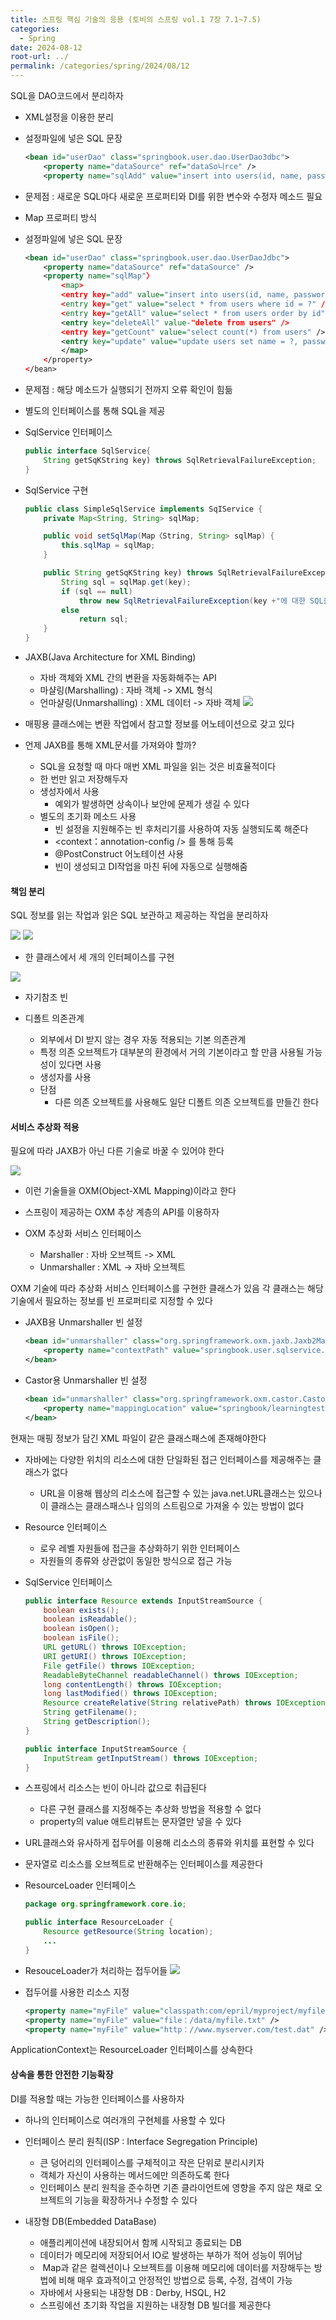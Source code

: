 ```yaml
---
title: 스프링 핵심 기술의 응용 (토비의 스프링 vol.1 7장 7.1~7.5)
categories:
  - Spring
date: 2024-08-12
root-url: ../
permalink: /categories/spring/2024/08/12
---
```

SQL을 DAO코드에서 분리하자

- XML설정을 이용한 분리
- 설정파일에 넣은 SQL 문장
    ```xml
    <bean id="userDao" class="springbook.user.dao.UserDao3dbc">
    	<property name="dataSource" ref="dataSo니rce" />
    	<property name="sqlAdd" value="insert into users(id, name, password,email, level, login, recommend) values(?,?,?,?,?,?,?)" />
    
    ```
- 문제점 : 새로운 SQL마다 새로운 프로퍼티와 DI를 위한 변수와 수정자 메소드 필요

- Map 프로퍼티 방식
- 설정파일에 넣은 SQL 문장
    ```xml
    <bean id="userDao" class="springbook.user.dao.UserDaoJdbc">
    	<property name="dataSource" ref="dataSource" />
    	<property name="sqlMap"〉
    		<map>
    		<entry key="add" value="insert into users(id, name, password,email, level, login, recommend) values(?,?,?,?,?,?,?)" /〉
    		<entry key="get" value="select * from users where id = ?" /〉
    		<entry key="getAll" value="select * from users order by id" />
    		<entry key="deleteAll" value-"delete from users" />
    		<entry key="getCount" value="select count(*) from users" />
    		<entry key="update" value="update users set name = ?, password = ?, email = ?, level = ?, login = ?, recommend = ? where id = ?" />
    		</map>
    	</property>
    </bean>
    ```
- 문제점 : 해당 메소드가 실행되기 전까지 오류 확인이 힘듦

- 별도의 인터페이스를 통해 SQL을 제공
- SqlService 인터페이스
    ```java
	public interface SqlService{
		String getSqKString key) throws SqlRetrievalFailureException;
	}

    ```  
- SqlService 구현
    ```java
	public class SimpleSqlService implements SqIService {
		private Map<String, String> sqlMap;

		public void setSqlMap(Map〈String, String> sqlMap) {
			this.sqlMap = sqlMap;
		}

		public String getSqKString key) throws SqlRetrievalFailureException {
			String sql = sqlMap.get(key);
			if (sql == null)
				throw new SqlRetrievalFailureException(key +"에 대한 SQL을 찾을 수 없습니다");
			else
				return sql;
		}
	}
    ```  

- JAXB(Java Architecture for XML Binding)
	- 자바 객체와 XML 간의 변환을 자동화해주는 API
	- 마샬링(Marshalling) : 자바 객체 -> XML 형식
	- 언마샬링(Unmarshalling) : XML 데이터 -> 자바 객체
![](/assets/images/posts_img/screen_capture%202024-08-11%2003.02.14.png)
- 매핑용 클래스에는 변환 작업에서 참고할 정보를 어노테이션으로 갖고 있다

- 언제 JAXB를 통해 XML문서를 가져와야 할까?
	- SQL을 요청할 때 마다 매번 XML 파일을 읽는 것은 비효율적이다
	- 한 번만 읽고 저장해두자
	- 생성자에서 사용
		- 예외가 발생하면 상속이나 보안에 문제가 생길 수 있다
	- 별도의 초기화 메소드 사용
		- 빈 설정을 지원해주는 빈 후처리기를 사용하여 자동 실행되도록 해준다
		- <context：annotation-config /> 를 통해 등록
		- @PostConstruct 어노테이션 사용
		- 빈이 생성되고 DI작업을 마친 뒤에 자동으로 실행해줌


#### 책임 분리
SQL 정보를 읽는 작업과 읽은 SQL 보관하고 제공하는 작업을 분리하자

![](/assets/images/posts_img/screen_capture%202024-08-11%2016.21.53%201.png)
![](/assets/images/posts_img/screen_capture%202024-08-11%2019.00.35.png)
- 한 클래스에서 세 개의 인터페이스를 구현

![](/assets/images/posts_img/screen_capture%202024-08-11%2020.20.50.png)
- 자기참조 빈 

- 디폴트 의존관계
	- 외부에서 DI 받지 않는 경우 자동 적용되는 기본 의존관계
	- 특정 의존 오브젝트가 대부분의 환경에서 거의 기본이라고 할 만큼 사용될 가능성이 있다면 사용
	- 생성자를 사용
	- 단점
		- 다른 의존 오브젝트를 사용해도 일단 디폴트 의존 오브젝트를 만들긴 한다


#### 서비스 추상화 적용
필요에 따라 JAXB가 아닌 다른 기술로 바꿀 수 있어야 한다

![](/assets/images/posts_img/screen_capture%202024-08-11%2022.28.24.png)
- 이런 기술들을 OXM(Object-XML Mapping)이라고 한다
- 스프링이 제공하는 OXM 추상 계층의 API를 이용하자

- OXM 추상화 서비스 인터페이스
	- Marshaller : 자바 오브젝트 -> XML
	- Unmarshaller : XML -> 자바 오브젝트

OXM 기술에 따라 추상화 서비스 인터페이스를 구현한 클래스가 있음
각 클래스는 해당 기술에서 필요하는 정보를 빈 프로퍼티로 지정할 수 있다

- JAXB용 Unmarshaller 빈 설정
    ```xml
    <bean id="unmarshaller" class="org.springframework.oxm.jaxb.Jaxb2Marshaller">
		<property name="contextPath" value="springbook.user.sqlservice.jaxb" />
	</bean>
    ```
- Castor용 Unmarshaller 빈 설정
    ```xml
    <bean id="unmarshaller" class="org.springframework.oxm.castor.CastorMarshaller">
		<property name="mappingLocation" value="springbook/learningtest/spring/oxm/mapping.xml" />
	</bean>
    ```

현재는 매핑 정보가 담긴 XML 파일이 같은 클래스패스에 존재해야한다

- 자바에는 다양한 위치의 리소스에 대한 단일화된 접근 인터페이스를 제공해주는 클래스가 없다
	- URL을 이용해 웹상의 리소스에 접근할 수 있는 java.net.URL클래스는 있으나 이 클래스는 클래스패스나 임의의 스트림으로 가져올 수 있는 방법이 없다

- Resource 인터페이스
	- 로우 레벨 자원들에 접근을 추상화하기 위한 인터페이스
	- 자원들의 종류와 상관없이 동일한 방식으로 접근 가능
- SqlService 인터페이스
    ```java
	public interface Resource extends InputStreamSource { 
		boolean exists(); 
		boolean isReadable(); 
		boolean isOpen(); 
		boolean isFile(); 
		URL getURL() throws IOException; 
		URI getURI() throws IOException; 
		File getFile() throws IOException;
		ReadableByteChannel readableChannel() throws IOException;
		long contentLength() throws IOException; 
		long lastModified() throws IOException; 
		Resource createRelative(String relativePath) throws IOException; 
		String getFilename(); 
		String getDescription(); 
	}

	public interface InputStreamSource {
		InputStream getInputStream() throws IOException;
	}
    ```  

- 스프링에서 리소스는 빈이 아니라 값으로 취급된다
	- 다른 구현 클래스를 지정해주는 추상화 방법을 적용할 수 없다
	- property의 value 애트리뷰트는 문자열만 넣을 수 있다

- URL클래스와 유사하게 접두어를 이용해 리소스의 종류와 위치를 표현할 수 있다
- 문자열로 리소스를 오브젝트로 반환해주는 인터페이스를 제공한다
- ResourceLoader 인터페이스
    ```java
	package org.springframework.core.io;

	public interface ResourceLoader {
		Resource getResource(String location);
		...
	}
    ```  

- ResouceLoader가 처리하는 접두어들
![](/assets/images/posts_img/screen_capture%202024-08-12%2003.02.15.png)
- 접두어를 사용한 리소스 지정
    ```xml
    <property name="myFile" value="classpath:com/epril/myproject/myfile.txt" />
	<property name="myFile" value="file：/data/myfile.txt" />
	<property name="myFile" value="http：//www.myserver.com/test.dat" />
    ```
    
ApplicationContext는 ResourceLoader 인터페이스를 상속한다


#### 상속을 통한 안전한 기능확장
DI를 적용할 때는 가능한 인터페이스를 사용하자

- 하나의 인터페이스로 여러개의 구현체를 사용할 수 있다  
- 인터페이스 분리 원칙(ISP : Interface Segregation Principle)
	- 큰 덩어리의 인터페이스를 구체적이고 작은 단위로 분리시키자
	- 객체가 자신이 사용하는 메서드에만 의존하도록 한다
	- 인터페이스 분리 원칙을 준수하면 기존 클라이언트에 영향을 주지 않은 채로 오브젝트의 기능을 확장하거나 수정할 수 있다



- 내장형 DB(Embedded DataBase)
	- 애플리케이션에 내장되어서 함께 시작되고 종료되는 DB
	- 데이터가 메모리에 저장되어서 IO로 발생하는 부하가 적어 성능이 뛰어남
	-  Map과 같은 컬렉션이나 오브젝트를 이용해 메모리에 데이터를 저장해두는 방법에 비해 매우 효과적이고 안정적인 방법으로 등록, 수정, 검색이 가능
	- 자바에서 사용되는 내장형 DB : Derby, HSQL, H2
	- 스프링에선 초기화 작업을 지원하는 내장형 DB 빌더를 제공한다
	
